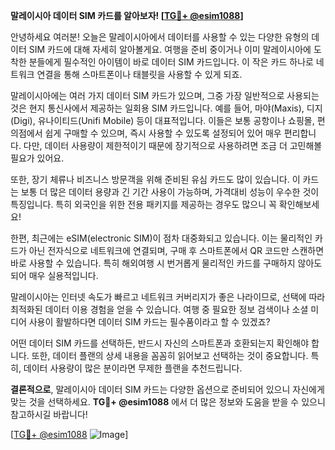 **말레이시아 데이터 SIM 카드를 알아보자! [[TG💪+ @esim1088](https://t.me/s/esim1088)]**

안녕하세요 여러분! 오늘은 말레이시아에서 데이터를 사용할 수 있는 다양한 유형의 데이터 SIM 카드에 대해 자세히 알아볼게요. 여행을 준비 중이거나 이미 말레이시아에 도착한 분들에게 필수적인 아이템이 바로 데이터 SIM 카드입니다. 이 작은 카드 하나로 네트워크 연결을 통해 스마트폰이나 태블릿을 사용할 수 있게 되죠.

말레이시아에는 여러 가지 데이터 SIM 카드가 있으며, 그중 가장 일반적으로 사용되는 것은 현지 통신사에서 제공하는 일회용 SIM 카드입니다. 예를 들어, 마야(Maxis), 디지(Digi), 유나이티드(Unifi Mobile) 등이 대표적입니다. 이들은 보통 공항이나 쇼핑몰, 편의점에서 쉽게 구매할 수 있으며, 즉시 사용할 수 있도록 설정되어 있어 매우 편리합니다. 다만, 데이터 사용량이 제한적이기 때문에 장기적으로 사용하려면 조금 더 고민해볼 필요가 있어요.

또한, 장기 체류나 비즈니스 방문객을 위해 준비된 유심 카드도 많이 있습니다. 이 카드는 보통 더 많은 데이터 용량과 긴 기간 사용이 가능하며, 가격대비 성능이 우수한 것이 특징입니다. 특히 외국인을 위한 전용 패키지를 제공하는 경우도 많으니 꼭 확인해보세요!

한편, 최근에는 eSIM(electronic SIM)이 점차 대중화되고 있습니다. 이는 물리적인 카드가 아닌 전자식으로 네트워크에 연결되며, 구매 후 스마트폰에서 QR 코드만 스캔하면 바로 사용할 수 있습니다. 특히 해외여행 시 번거롭게 물리적인 카드를 구매하지 않아도 되어 매우 실용적입니다.

말레이시아는 인터넷 속도가 빠르고 네트워크 커버리지가 좋은 나라이므로, 선택에 따라 최적화된 데이터 이용 경험을 얻을 수 있습니다. 여행 중 필요한 정보 검색이나 소셜 미디어 사용이 활발하다면 데이터 SIM 카드는 필수품이라고 할 수 있겠죠?

어떤 데이터 SIM 카드를 선택하든, 반드시 자신의 스마트폰과 호환되는지 확인해야 합니다. 또한, 데이터 플랜의 상세 내용을 꼼꼼히 읽어보고 선택하는 것이 중요합니다. 특히, 데이터 사용량이 많은 분이라면 무제한 플랜을 추천드립니다.

**결론적으로**, 말레이시아 데이터 SIM 카드는 다양한 옵션으로 준비되어 있으니 자신에게 맞는 것을 선택하세요. **TG💪+ @esim1088** 에서 더 많은 정보와 도움을 받을 수 있으니 참고하시길 바랍니다!

[[TG💪+ @esim1088](https://t.me/s/esim1088) ![Image](https://i.postimg.cc/Y0z9fWf4/image.png)]